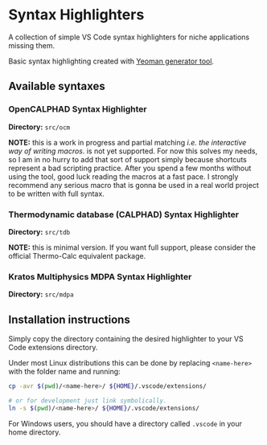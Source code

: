 # Syntax Highlighters

A collection of simple VS Code syntax highlighters for niche applications missing them.

Basic syntax highlighting created with [Yeoman generator tool](https://yeoman.io/).

## Available syntaxes

### OpenCALPHAD Syntax Highlighter

**Directory:** `src/ocm`

**NOTE:** this is a work in progress and partial matching *i.e. the interactive way of writing macros*. is not yet supported. For now this solves my needs, so I am in no hurry to add that sort of support simply because shortcuts represent a bad scripting practice. After you spend a few months without using the tool, good luck reading the macros at a fast pace. I strongly recommend any serious macro that is gonna be used in a real world project to be written with full syntax.

### Thermodynamic database (CALPHAD) Syntax Highlighter

**Directory:** `src/tdb`

**NOTE:** this is minimal version. If you want full support, please consider the official Thermo-Calc equivalent package.

### Kratos Multiphysics MDPA Syntax Highlighter

**Directory:** `src/mdpa`

## Installation instructions

Simply copy the directory containing the desired highlighter to your VS Code extensions directory.

Under most Linux distributions this can be done by replacing `<name-here>` with the folder name and running:

```bash
cp -avr $(pwd)/<name-here>/ ${HOME}/.vscode/extensions/

# or for development just link symbolically.
ln -s $(pwd)/<name-here>/ ${HOME}/.vscode/extensions/
```

For Windows users, you should have a directory called `.vscode` in your home directory.
